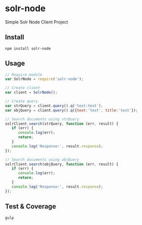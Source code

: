# solr-node
Simple Solr Node Client Project

## Install

```
npm install solr-node
```

## Usage

```js
// Require module
var SolrNode = require('solr-node');

// Create client
var client = SolrNode();

// Create query
var strQuery = client.query().q('text:test');
var objQuery = client.query().q({text:'test', title:'test'});

// Search documents using strQuery
solrClient.search(strQuery, function (err, result) {
   if (err) {
      console.log(err);
      return;
   }
   console.log('Response:', result.response);
});

// Search documents using objQuery
solrClient.search(objQuery, function (err, result) {
   if (err) {
      console.log(err);
      return;
   }
   console.log('Response:', result.response);
});

```

## Test & Coverage

```
gulp 
```

